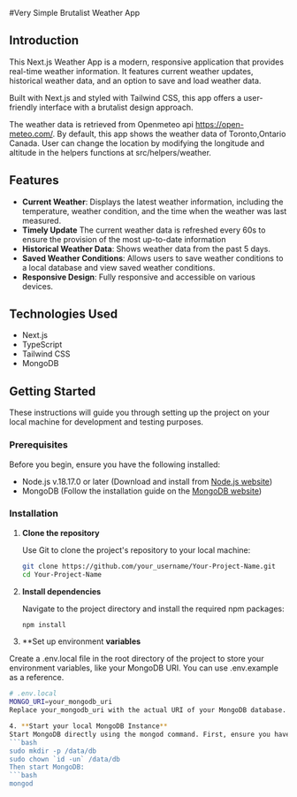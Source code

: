 #Very Simple Brutalist Weather App

## Introduction
This Next.js Weather App is a modern, responsive application that provides real-time weather information. It features current weather updates, historical weather data, and an option to save and load weather data. 

Built with Next.js and styled with Tailwind CSS, this app offers a user-friendly interface with a brutalist design approach.

The weather data is retrieved from Openmeteo api https://open-meteo.com/. By default, this app shows the weather data of Toronto,Ontario Canada. User can change the location by modifying the longitude and altitude in the helpers functions at src/helpers/weather.


## Features
- **Current Weather**: Displays the latest weather information, including the temperature, weather condition, and the time when the weather was last measured.
- **Timely Update** The current weather data is refreshed every 60s to ensure the provision of the most up-to-date information 
- **Historical Weather Data**: Shows weather data from the past 5 days.
- **Saved Weather Conditions**: Allows users to save weather conditions to a local database and view saved weather conditions.
- **Responsive Design**: Fully responsive and accessible on various devices.


## Technologies Used
- Next.js
- TypeScript
- Tailwind CSS
- MongoDB

## Getting Started

These instructions will guide you through setting up the project on your local machine for development and testing purposes.

### Prerequisites
Before you begin, ensure you have the following installed:
- Node.js v.18.17.0 or later (Download and install from [Node.js website](https://nodejs.org/))
- MongoDB (Follow the installation guide on the [MongoDB website](https://www.mongodb.com/try/download/community))


### Installation

1. **Clone the repository**

   Use Git to clone the project's repository to your local machine:

   ```bash
   git clone https://github.com/your_username/Your-Project-Name.git
   cd Your-Project-Name

2. **Install dependencies**

   Navigate to the project directory and install the required npm packages:

   ```bash
   npm install
3. **Set up environment **variables**

  Create a .env.local file in the root directory of the project to store your environment variables, like your MongoDB URI. You can use .env.example as a reference.
  ```bash
  # .env.local
  MONGO_URI=your_mongodb_uri
  Replace your_mongodb_uri with the actual URI of your MongoDB database.

4. **Start your local MongoDB Instance**
  Start MongoDB directly using the mongod command. First, ensure you have the default MongoDB data directory, which is /data/db. Create it with the correct permissions if it doesn't exist:
  ```bash
  sudo mkdir -p /data/db
  sudo chown `id -un` /data/db
  Then start MongoDB:
  ```bash
  mongod




